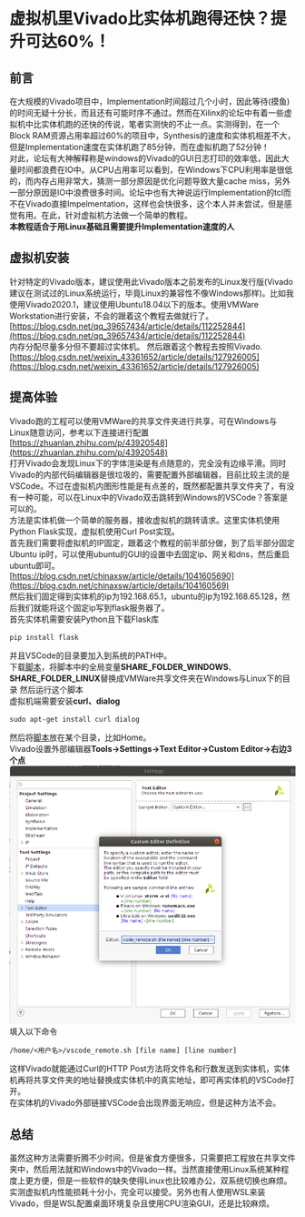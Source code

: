 # 虚拟机里Vivado比实体机跑得还快？提升可达60%！
## 前言
在大规模的Vivado项目中，Implementation时间超过几个小时，因此等待(摸鱼)的时间无疑十分长，而且还有可能时序不通过。然而在Xilinx的论坛中有着一些虚拟机中比实体机跑的还快的传说，笔者实测快的不止一点。实测得到，在一个Block RAM资源占用率超过60%的项目中，Synthesis的速度和实体机相差不大，但是Implementation速度在实体机跑了85分钟，而在虚拟机跑了52分钟！  
对此，论坛有大神解释称是windows的Vivado的GUI日志打印的效率低，因此大量时间都浪费在IO中。从CPU占用率可以看到，在Windows下CPU利用率是很低的，而内存占用非常大，猜测一部分原因是优化问题导致大量cache miss，另外一部分原因是IO中浪费很多时间。论坛中也有大神说运行Implementation的tcl而不在Vivado直接Impelmentation，这样也会快很多，这个本人并未尝试，但是感觉有用。在此，针对虚拟机方法做一个简单的教程。  
**本教程适合于用Linux基础且需要提升Implementation速度的人**


## 虚拟机安装
针对特定的Vivado版本，建议使用此Vivado版本之前发布的Linux发行版(Vivado建议在测试过的Linux系统运行，毕竟Linux的兼容性不像Windows那样)。比如我使用Vivado2020.1，建议使用Ubuntu18.04以下的版本。使用VMWare Workstation进行安装，不会的跟着这个教程去做就行了。  
[https://blog.csdn.net/qq_39657434/article/details/112252844](https://blog.csdn.net/qq_39657434/article/details/112252844)  
内存分配尽量多分但不要超过实体机。
然后跟着这个教程去按照Vivado.  
[https://blog.csdn.net/weixin_43361652/article/details/127926005](https://blog.csdn.net/weixin_43361652/article/details/127926005)  

## 提高体验
Vivado跑的工程可以使用VMWare的共享文件夹进行共享，可在Windows与Linux随意访问，参考以下连接进行配置  
[https://zhuanlan.zhihu.com/p/43920548](https://zhuanlan.zhihu.com/p/43920548)  
打开Vivado会发现Linux下的字体渲染是有点随意的，完全没有边缘平滑。同时Vivado的内部代码编辑器是很垃圾的，需要配置外部编辑器，目前比较主流的是VSCode。不过在虚拟机内图形性能是有点差的，既然都配置共享文件夹了，有没有一种可能，可以在Linux中的Vivado双击跳转到Windows的VSCode？答案是可以的。  
方法是实体机做一个简单的服务器，接收虚拟机的跳转请求。这里实体机使用Python Flask实现，虚拟机使用Curl Post实现。  
首先我们需要将虚拟机的IP固定，跟着这个教程的前半部分做，到了后半部分固定Ubuntu ip时，可以使用ubuntu的GUI的设置中去固定ip、网关和dns，然后重启ubuntu即可。  
[https://blog.csdn.net/chinaxsw/article/details/1041605690](https://blog.csdn.net/chinaxsw/article/details/104160569)  
然后我们固定得到实体机的ip为192.168.65.1，ubuntu的ip为192.168.65.128，然后我们就能将这个固定ip写到flask服务器了。  
首先实体机需要安装Python且下载Flask库
```
pip install flask
```
并且VSCode的目录要加入到系统的PATH中。  
下载[脚本](./listener.py)，将脚本中的全局变量**SHARE_FOLDER_WINDOWS**、**SHARE_FOLDER_LINUX**替换成VMWare共享文件夹在Windows与Linux下的目录
然后运行这个脚本  
虚拟机端需要安装**curl、dialog**  
```
sudo apt-get install curl dialog
```
然后将[脚本](./vscode_remote.sh)放在某个目录，比如Home。  
Vivado设置外部编辑器**Tools->Settings->Text Editor->Custom Editor->右边3个点**  
![capture1](./capture1.png)
填入以下命令  
```
/home/<用户名>/vscode_remote.sh [file name] [line number]
```  
这样Vivado就能通过Curl的HTTP Post方法将文件名和行数发送到实体机，实体机再将共享文件夹的地址替换成实体机中的真实地址，即可再实体机的VSCode打开。  
在实体机的Vivado外部链接VSCode会出现界面无响应，但是这种方法不会。

## 总结
虽然这种方法需要折腾不少时间，但是雀食方便很多，只需要把工程放在共享文件夹中，然后用法就和Windows中的Vivado一样。当然直接使用Linux系统某种程度上更方便，但是一些软件的缺失使得Linux也比较难办公，双系统切换也麻烦。实测虚拟机内性能损耗十分小，完全可以接受。另外也有人使用WSL来装Vivado，但是WSL配置桌面环境复杂且使用CPU渲染GUI，还是比较麻烦。
